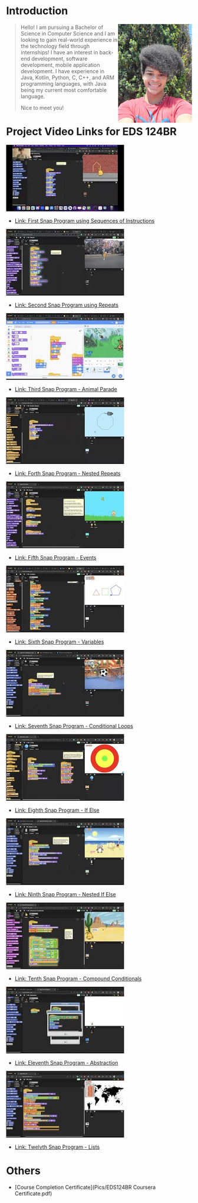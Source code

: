 # Introduction
<img src="Pics/me.jpg" width=200 align=right>

> Hello! I am pursuing a Bachelor of Science in Computer Science and I am looking to gain real-world experience in the technology field through internships! I have an interest in back-end development, software development, mobile application development. I have experience in Java, Kotlin, Python, C, C++, and ARM programming languages, with Java being my current most comfortable language.
>
> Nice to meet you!

# Project Video Links for EDS 124BR
![Vid1](Pics/Vid1.jpeg) 
- [Link: First Snap Program using Sequences of Instructions](https://youtu.be/0iLhSfZvBAg)

![Vid2](Pics/Vid2.jpeg)
- [Link: Second Snap Program using Repeats](https://youtu.be/YgPezMK1dVo)

![Vid3](Pics/Vid3.jpeg)
- [Link: Third Snap Program - Animal Parade](https://youtu.be/pJPGYLmcbvE)

![Vid4](Pics/Vid4.jpeg)
- [Link: Forth Snap Program - Nested Repeats](https://youtu.be/Am71eo9fWj0)

![Vid5](Pics/Vid5.jpeg)
- [Link: Fifth Snap Program - Events](https://youtu.be/plz8m75Q3UY)

![Vid6](Pics/Vid6.jpeg)
- [Link: Sixth Snap Program - Variables](https://youtu.be/LaI2k8ZaK2Y)

![Vid7](Pics/Vid7.jpeg)
- [Link: Seventh Snap Program - Conditional Loops](https://youtu.be/kaxHyTzuVrY)

![Vid8](Pics/Vid8.jpeg)
- [Link: Eighth Snap Program - If Else](https://youtu.be/Bm_SzjAImr0)

![Vid9](Pics/Vid9.jpeg)
- [Link: Ninth Snap Program - Nested If Else](https://youtu.be/WstmK-HV7qU)

![Vid10](Pics/Vid10.jpeg)
- [Link: Tenth Snap Program - Compound Conditionals](https://youtu.be/08hpSdMmNa8)

![Vid11](Pics/Vid11.jpeg)
- [Link: Eleventh Snap Program - Abstraction](https://youtu.be/w7_m6mOmBx4)

![Vid12](Pics/Vid12.jpeg)
- [Link: Twelvth Snap Program - Lists](https://youtu.be/kT_CC2XrS9c)

# Others
- [Course Completion Certificate](Pics/EDS124BR Coursera Certificate.pdf)
